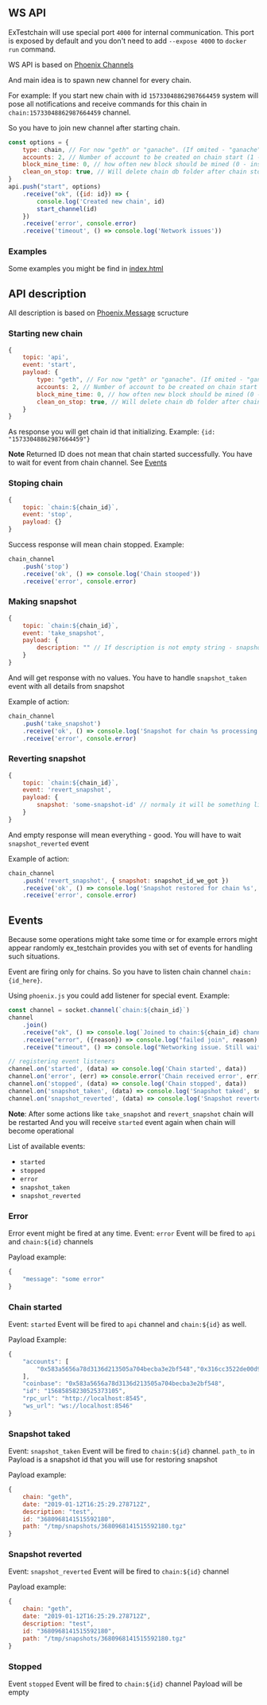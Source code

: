 ## WS API
ExTestchain will use special port `4000` for internal communication.
This port is exposed by default and you don't need to add `--expose 4000` to `docker run` command.

WS API is based on [Phoenix Channels](https://hexdocs.pm/phoenix/channels.html#content)

And main idea is to spawn new channel for every chain.

For example: If you start new chain with id `15733048862987664459` system will pose all notifications and receive commands for this chain in `chain:15733048862987664459` channel.

So you have to join new channel after starting chain.

```javascript
const options = {
    type: chain, // For now "geth" or "ganache". (If omited - "ganache" will be used)
    accounts: 2, // Number of account to be created on chain start (1 - if ommited)
    block_mine_time: 0, // how often new block should be mined (0 - instamine)
    clean_on_stop: true, // Will delete chain db folder after chain stop
}
api.push("start", options)
    .receive("ok", ({id: id}) => {
        console.log('Created new chain', id)
        start_channel(id)
    })
    .receive('error', console.error)
    .receive('timeout', () => console.log('Network issues'))
```

### Examples

Some examples you might be find in [index.html](../apps/web_api/priv/static/index.html)

## API description

All description is based on [Phoenix.Message](https://hexdocs.pm/phoenix/channels.html#messages) scructure 

### Starting new chain

```js
{
    topic: 'api',
    event: 'start',
    payload: {
        type: "geth", // For now "geth" or "ganache". (If omited - "ganache" will be used)
        accounts: 2, // Number of account to be created on chain start (optional, default is 1)
        block_mine_time: 0, // how often new block should be mined (0 - instamine)
        clean_on_stop: true, // Will delete chain db folder after chain stop
    }
}
```

As response you will get chain id that initializing. 
Example: `{id: "15733048862987664459"}`

**Note** 
Returned ID does not mean that chain started successfully.
You have to wait for event from chain channel. See [Events](#events)

### Stoping chain

```js
{
    topic: `chain:${chain_id}`,
    event: 'stop',
    payload: {}
}
```

Success response will mean chain stopped.
Example:
```js
chain_channel
    .push('stop')
    .receive('ok', () => console.log('Chain stooped'))
    .receive('error', console.error)
```

### Making snapshot

```js
{
    topic: `chain:${chain_id}`,
    event: 'take_snapshot',
    payload: {
        description: "" // If description is not empty string - snapshot will be stored in DB
    }
}
```

And will get response with no values.
You have to handle `snapshot_taken` event with all details from snapshot

Example of action:
```js
chain_channel
    .push('take_snapshot')
    .receive('ok', () => console.log('Snapshot for chain %s processing', id))
    .receive('error', console.error)
```

### Reverting snapshot

```js
{
    topic: `chain:${chain_id}`,
    event: 'revert_snapshot',
    payload: {
        snapshot: 'some-snapshot-id' // normaly it will be something like: '3680968141515592180'
    }
}
```

And empty response will mean everything - good.
You will have to wait `snapshot_reverted` event

Example of action:
```js
chain_channel
    .push('revert_snapshot', { snapshot: snapshot_id_we_got })
    .receive('ok', () => console.log('Snapshot restored for chain %s', id))
    .receive('error', console.error)
```

## Events
Because some operations might take some time or for example errors might appear randomly
ex_testchain provides you with set of events for handling such situations.

Event are firing only for chains. So you have to listen chain channel `chain:{id_here}`.

Using `phoenix.js` you could add listener for special event. 
Example: 
```js
const channel = socket.channel(`chain:${chain_id}`)
channel
    .join()
    .receive("ok", () => console.log(`Joined to chain:${chain_id} channel`))
    .receive("error", ({reason}) => console.log("failed join", reason) )
    .receive("timeout", () => console.log("Networking issue. Still waiting..."))

// registering event listeners
channel.on('started', (data) => console.log('Chain started', data))
channel.on('error', (err) => console.error('Chain received error', err))
channel.on('stopped', (data) => console.log('Chain stopped', data))
channel.on('snapshot_taken', (data) => console.log('Snapshot taked', snapsht_data))
channel.on('snapshot_reverted', (data) => console.log('Snapshot reverted', data))
```

**Note**: 
After some actions like `take_snapshot` and `revert_snapshot` chain will be restarted
And you will receive `started` event again when chain will become operational

List of available events:
 - `started`
 - `stopped`
 - `error` 
 - `snapshot_taken` 
 - `snapshot_reverted`
 
### Error
Error event might be fired at any time.
Event: `error`
Event will be fired to `api` and `chain:${id}` channels

Payload example:
```js
{
    "message": "some error"
}
```

### Chain started
Event: `started`
Event will be fired to `api` channel and `chain:${id}` as well.

Payload Example: 
```js
{
    "accounts": [
        "0x583a5656a78d3136d213505a704becba3e2bf548","0x316cc3522de00d9e276adc457d53e31eaa25c921"
    ],
    "coinbase": "0x583a5656a78d3136d213505a704becba3e2bf548",
    "id": "15685858230525373105",
    "rpc_url": "http://localhost:8545",
    "ws_url": "ws://localhost:8546"
}
```

### Snapshot taked
Event: `snapshot_taken`
Event will be fired to `chain:${id}` channel.
`path_to` in Payload is a snapshot id that you will use for restoring snapshot

Payload example: 
```js
{
    chain: "geth",
    date: "2019-01-12T16:25:29.278712Z",
    description: "test",
    id: "3680968141515592180",
    path: "/tmp/snapshots/3680968141515592180.tgz"
}
```

### Snapshot reverted
Event: `snapshot_reverted`
Event will be fired to `chain:${id}` channel

Payload example:
```js
{
    chain: "geth",
    date: "2019-01-12T16:25:29.278712Z",
    description: "test",
    id: "3680968141515592180",
    path: "/tmp/snapshots/3680968141515592180.tgz"
}
```

### Stopped
Event `stopped`
Event will be fired to `chain:${id}` channel
Payload will be empty
